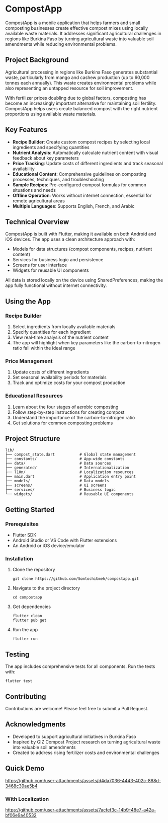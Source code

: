 # CompostApp

CompostApp is a mobile application that helps farmers and small composting businesses create effective compost mixes using locally available waste materials. It addresses significant agricultural challenges in regions like Burkina Faso by turning agricultural waste into valuable soil amendments while reducing environmental problems.

## Project Background

Agricultural processing in regions like Burkina Faso generates substantial waste, particularly from mango and cashew production (up to 60,000 tonnes each annually). This waste creates environmental problems while also representing an untapped resource for soil improvement.

With fertilizer prices doubling due to global factors, composting has become an increasingly important alternative for maintaining soil fertility. CompostApp helps users create balanced compost with the right nutrient proportions using available waste materials.

## Key Features

- **Recipe Builder**: Create custom compost recipes by selecting local ingredients and specifying quantities
- **Nutrient Analysis**: Automatically calculate nutrient content with visual feedback about key parameters
- **Price Tracking**: Update costs of different ingredients and track seasonal availability
- **Educational Content**: Comprehensive guidelines on composting processes, techniques, and troubleshooting
- **Sample Recipes**: Pre-configured compost formulas for common situations and needs
- **Offline Operation**: Works without internet connection, essential for remote agricultural areas
- **Multiple Languages**: Supports English, French, and Arabic

## Technical Overview

CompostApp is built with Flutter, making it available on both Android and iOS devices. The app uses a clean architecture approach with:

- Models for data structures (compost components, recipes, nutrient content)
- Services for business logic and persistence
- Screens for user interface
- Widgets for reusable UI components

All data is stored locally on the device using SharedPreferences, making the app fully functional without internet connectivity.

## Using the App

### Recipe Builder
1. Select ingredients from locally available materials
2. Specify quantities for each ingredient
3. View real-time analysis of the nutrient content
4. The app will highlight when key parameters like the carbon-to-nitrogen ratio fall within the ideal range

### Price Management
1. Update costs of different ingredients
2. Set seasonal availability periods for materials
3. Track and optimize costs for your compost production

### Educational Resources
1. Learn about the four stages of aerobic composting
2. Follow step-by-step instructions for creating compost
3. Understand the importance of the carbon-to-nitrogen ratio
4. Get solutions for common composting problems

## Project Structure

```
lib/
├── compost_state.dart           # Global state management
├── constants/                   # App-wide constants
├── data/                        # Data sources
├── generated/                   # Internationalization
├── l10n/                        # Localization resources
├── main.dart                    # Application entry point
├── models/                      # Data models
├── screens/                     # UI screens
├── services/                    # Business logic
└── widgets/                     # Reusable UI components
```

## Getting Started

### Prerequisites
- Flutter SDK
- Android Studio or VS Code with Flutter extensions
- An Android or iOS device/emulator

### Installation
1. Clone the repository
   ```
   git clone https://github.com/SomtochiUmeh/compostapp.git
   ```
2. Navigate to the project directory
   ```
   cd compostapp
   ```
3. Get dependencies
   ```
   flutter clean
   flutter pub get
   ```
4. Run the app
   ```
   flutter run
   ```

## Testing

The app includes comprehensive tests for all components. Run the tests with:

```
flutter test
```

## Contributing

Contributions are welcome! Please feel free to submit a Pull Request.

## Acknowledgments

- Developed to support agricultural initiatives in Burkina Faso
- Inspired by GIZ Compost Project research on turning agricultural waste into valuable soil amendments
- Created to address rising fertilizer costs and environmental challenges

## Quick Demo

https://github.com/user-attachments/assets/d4da7036-4443-402c-888d-3468c39ae5b4

### With Localization

https://github.com/user-attachments/assets/7acfef3c-14b9-48e7-a42a-bf06e9a40532
